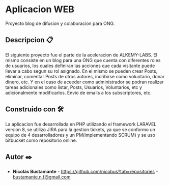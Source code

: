 # Aplicacion WEB

Proyecto blog de difusion y colaboracion para ONG.

## Descripcion 📋

El siguiente proyecto fue el parte de la aceleracion de ALKEMY-LABS. El mismo consiste en un blog para una ONG que cuenta con diferentes roles de usuarios, 
los cuales definiran las acciones que cada visitante puede llevar a cabo segun su rol asignado. En el mismo se pueden crear Posts, eliminar, comentar Posts
de otros autores, incribirse como voluntario, donar dinero, etc. Y en el caso de aceeder como administrador se podran realizar tareas adicionales como listar, Posts,
Usuarios, Voluntarios, etc y adicionalmente modificarlos. Envio de emails a los subscriptores, etc.

## Construido con 🛠️
La aplicacion fue desarrollada en PHP utilizando el framework LARAVEL version 8, se utilizo JIRA para la gestion tickets, ya que se conformo un equipo de 4 desarrolladores y un PM(implementando SCRUM)
y se uso bitbucket como repositorio online.

## Autor ✒️

* **Nicolás Bustamante** - https://github.com/nicobus?tab=repositories - bustamante.n.f@gmail.com
